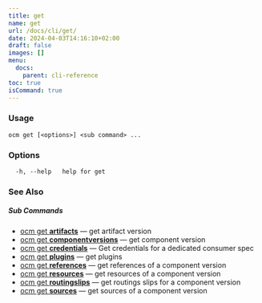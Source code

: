 ```yaml
---
title: get
name: get
url: /docs/cli/get/
date: 2024-04-03T14:16:10+02:00
draft: false
images: []
menu:
  docs:
    parent: cli-reference
toc: true
isCommand: true
---
```

### Usage

```
ocm get [<options>] <sub command> ...
```

### Options

```
  -h, --help   help for get
```

### See Also



##### Sub Commands

* [ocm get <b>artifacts</b>](/docs/cli/get/artifacts)	 &mdash; get artifact version
* [ocm get <b>componentversions</b>](/docs/cli/get/componentversions)	 &mdash; get component version
* [ocm get <b>credentials</b>](/docs/cli/get/credentials)	 &mdash; Get credentials for a dedicated consumer spec
* [ocm get <b>plugins</b>](/docs/cli/get/plugins)	 &mdash; get plugins
* [ocm get <b>references</b>](/docs/cli/get/references)	 &mdash; get references of a component version
* [ocm get <b>resources</b>](/docs/cli/get/resources)	 &mdash; get resources of a component version
* [ocm get <b>routingslips</b>](/docs/cli/get/routingslips)	 &mdash; get routings slips for a component version
* [ocm get <b>sources</b>](/docs/cli/get/sources)	 &mdash; get sources of a component version

